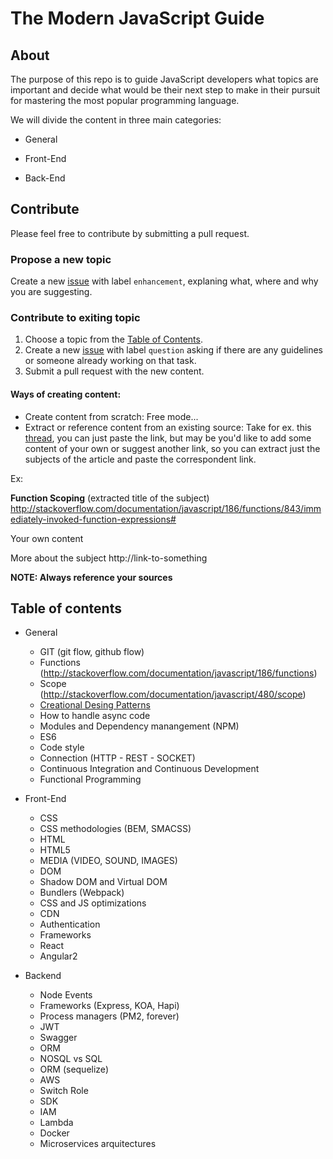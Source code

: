 # The Modern JavaScript Guide

## About
The purpose of this repo is to guide JavaScript developers what topics are important and decide what would be their next step to make in their pursuit for mastering the most popular programming language.

We will divide the content in three main categories:

* General

* Front-End

* Back-End

## Contribute
Please feel free to contribute by submitting a pull request.

### Propose a new topic
Create a new [issue](https://github.com/concretesolutions/modern-js-guide/issues) with label `enhancement`, explaning what, where and why you are suggesting.

### Contribute to exiting topic
1. Choose a topic from the [Table of Contents](#table-of-contents).
2. Create a new [issue](https://github.com/concretesolutions/modern-js-guide/issues) with label `question` asking if there are any guidelines or someone already working on that task.
3. Submit a pull request with the new content.

#### Ways of creating content:
 * Create content from scratch: Free mode...
 * Extract or reference content from an existing source: Take for ex. this [thread](http://stackoverflow.com/documentation/javascript/186/functions/843/immediately-invoked-function-expressions#t=201703091741223822698), you can just paste the link, but may be you'd like to add some content of your own or suggest another link, so you can extract just the subjects of the article and paste the correspondent link.
 
 Ex:
 
 **Function Scoping** (extracted title of the subject)
 http://stackoverflow.com/documentation/javascript/186/functions/843/immediately-invoked-function-expressions#
 
 Your own content

 More about the subject 
 http://link-to-something
 
**NOTE: Always reference your sources**

## Table of contents

- General
  * GIT (git flow, github flow)
  * Functions (http://stackoverflow.com/documentation/javascript/186/functions)
  * Scope (http://stackoverflow.com/documentation/javascript/480/scope)
  * [Creational Desing Patterns](docs/general/desing-patterns.md)
  * How to handle async code
  * Modules and Dependency manangement (NPM)
  * ES6
  * Code style
  * Connection (HTTP - REST - SOCKET)
  * Continuous Integration and Continuous Development
  * Functional Programming
  
- Front-End
  - CSS
   - CSS methodologies (BEM, SMACSS)
  - HTML
   - HTML5
   - MEDIA (VIDEO, SOUND, IMAGES)
  - DOM
   - Shadow DOM  and Virtual DOM
  - Bundlers (Webpack)
  - CSS and JS optimizations
  - CDN
  - Authentication
  - Frameworks
   - React
   - Angular2
   
 - Backend
   - Node Events
   - Frameworks (Express, KOA, Hapi)
   - Process managers (PM2, forever)
   - JWT
   - Swagger
   - ORM
   - NOSQL vs SQL
   - ORM (sequelize)
   - AWS
    - Switch Role
    - SDK
    - IAM
    - Lambda
   - Docker
   - Microservices arquitectures
  
   
  
